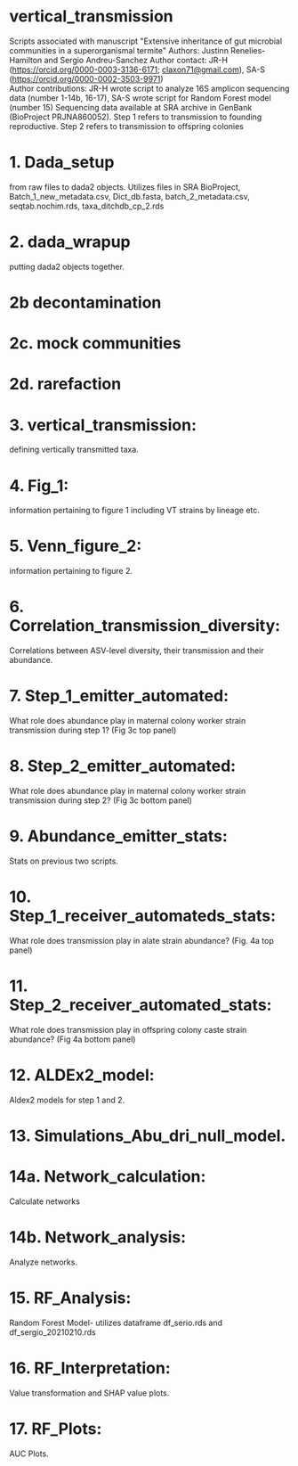 # vertical_transmission
Scripts associated with manuscript "Extensive inheritance of gut microbial communities in a superorganismal termite"
Authors: Justinn Renelies-Hamilton and Sergio Andreu-Sanchez
Author contact: JR-H (https://orcid.org/0000-0003-3136-6171; claxon71@gmail.com), SA-S (https://orcid.org/0000-0002-3503-9971)  
Author contributions: JR-H wrote script to analyze 16S amplicon sequencing data (number 1-14b, 16-17), SA-S wrote script for Random Forest model (number 15)
Sequencing data available at SRA archive in GenBank (BioProject PRJNA860052).
Step 1 refers to transmission to founding reproductive. Step 2 refers to transmission to offspring colonies

# 1. Dada_setup 
from raw files to dada2 objects. Utilizes files in SRA BioProject, Batch_1_new_metadata.csv, Dict_db.fasta, batch_2_metadata.csv, seqtab.nochim.rds, taxa_ditchdb_cp_2.rds

# 2. dada_wrapup
putting dada2 objects together.

# 2b decontamination

# 2c. mock communities

# 2d. rarefaction

# 3. vertical_transmission: 
defining vertically transmitted taxa.

# 4. Fig_1: 
information pertaining to figure 1 including VT strains by lineage etc.

# 5. Venn_figure_2: 
information pertaining to figure 2.

# 6. Correlation_transmission_diversity: 
Correlations between ASV-level diversity, their transmission and their abundance.

# 7. Step_1_emitter_automated: 
What role does abundance play in maternal colony worker strain transmission during step 1? (Fig 3c top panel)

# 8. Step_2_emitter_automated: 
What role does abundance play in maternal colony worker strain transmission during step 2? (Fig 3c bottom panel)

# 9. Abundance_emitter_stats: 
Stats on previous two scripts.

# 10. Step_1_receiver_automateds_stats: 
What role does transmission play in alate strain abundance? (Fig. 4a top panel)

# 11. Step_2_receiver_automated_stats: 
What role does transmission play in offspring colony caste strain abundance? (Fig 4a bottom panel)

# 12. ALDEx2_model: 
Aldex2 models for step 1 and 2.

# 13. Simulations_Abu_dri_null_model.

# 14a. Network_calculation: 
Calculate networks

# 14b. Network_analysis:
Analyze networks.

# 15. RF_Analysis: 
Random Forest Model- utilizes dataframe df_serio.rds and df_sergio_20210210.rds

# 16. RF_Interpretation: 
Value transformation and SHAP value plots.

# 17. RF_Plots: 
AUC Plots.
